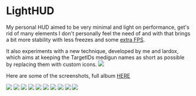 # LightHUD

My personal HUD aimed to be very minimal and light on performance, get's rid of many elements I don't personally feel the need of and with that brings a bit more stability with less freezes and some [extra FPS](https://i.imgur.com/xOxzDt9.png).

It also experiments with a new technique, developed by me and lardox, which aims at keeping the TargetIDs medigun names as short as possible by replacing them with custom icons.
![](https://i.imgur.com/6KDEEGA.png)

Here are some of the screenshots, full album [HERE](https://imgur.com/a/kg9i6OU)

![](https://i.imgur.com/Fi0YH5w.jpg)
![](https://i.imgur.com/SLkknry.jpg)
![](https://i.imgur.com/UcPU97G.jpg)
![](https://i.imgur.com/LPYCrpj.jpg)
![](https://i.imgur.com/xrdub1R.jpg)
![](https://i.imgur.com/DIDVeG5.jpg)
![](https://i.imgur.com/EyDv1FH.png)
![](https://i.imgur.com/M8tMAJC.png)
![](https://i.imgur.com/R1qHyaH.png)
![](https://i.imgur.com/bobWuh2.png)